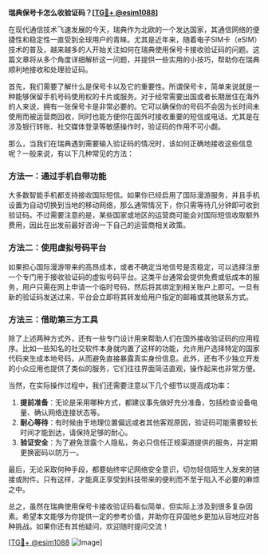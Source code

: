 **瑞典保号卡怎么收验证码？[[TG💪+ @esim1088](https://t.me/s/esim1088)]**

在现代通信技术飞速发展的今天，瑞典作为北欧的一个发达国家，其通信网络的便捷性和稳定性一直受到全球用户的青睐。尤其是近年来，随着电子SIM卡（eSIM）技术的普及，越来越多的人开始关注如何在瑞典使用保号卡接收验证码的问题。这篇文章将从多个角度详细解析这一问题，并提供一些实用的小技巧，帮助你在瑞典顺利地接收和处理验证码。

首先，我们需要了解什么是保号卡以及它的重要性。所谓保号卡，简单来说就是一种能够保留手机号码使用权的卡片或服务。对于经常需要出国或者长期居住在海外的人来说，拥有一张保号卡是非常必要的。它可以确保你的号码不会因为长时间未使用而被运营商回收，同时也能方便你在国外时接收重要的短信或电话。尤其是在涉及银行转账、社交媒体登录等敏感操作时，验证码的作用不可小觑。

那么，当我们在瑞典遇到需要输入验证码的情况时，该如何正确地接收这些信息呢？一般来说，有以下几种常见的方法：

### 方法一：通过手机自带功能

大多数智能手机都支持接收国际短信。如果你已经启用了国际漫游服务，并且手机设置为自动切换到当地的移动网络，那么通常情况下，你只需等待几分钟即可收到验证码。不过需要注意的是，某些国家或地区的运营商可能会对国际短信收取额外费用，因此在出发前最好咨询一下自己的运营商相关政策。

### 方法二：使用虚拟号码平台

如果担心国际漫游带来的高昂成本，或者不确定当地信号是否稳定，可以选择注册一个专门用于接收验证码的虚拟号码平台。这类平台通常会提供免费或低成本的服务，用户只需在网上申请一个临时号码，然后将其绑定到相关账户上即可。一旦有新的验证码发送过来，平台会立即将其转发给用户指定的邮箱或其他联系方式。

### 方法三：借助第三方工具

除了上述两种方式外，还有一些专门设计用来帮助人们在国外接收验证码的应用程序。比如一些知名的社交软件本身就内置了这样的功能，允许用户选择特定的国家代码来生成本地号码，从而避免直接暴露真实身份信息。此外，还有不少独立开发的小众应用也提供了类似的服务，它们往往界面简洁直观，操作起来也非常方便。

当然，在实际操作过程中，我们还需要注意以下几个细节以提高成功率：

1. **提前准备**：无论是采用哪种方式，都建议事先做好充分准备，包括检查设备电量、确认网络连接状态等。
2. **耐心等待**：有时候由于地理位置偏远或者其他客观原因，验证码可能需要较长时间才能到达，请保持足够的耐心。
3. **验证安全**：为了避免泄露个人隐私，务必只信任正规渠道提供的服务，并定期更换密码以防万一。

最后，无论采取何种手段，都要始终牢记网络安全意识，切勿轻信陌生人发来的链接或附件。只有这样，才能真正享受到科技带来的便利而不至于陷入不必要的麻烦之中。

总之，虽然在瑞典使用保号卡接收验证码看似简单，但实际上涉及到很多复杂因素。希望本文能够为你提供一定的参考价值，并助你在异国他乡更加从容地应对各种挑战。如果你还有其他疑问，欢迎随时提问交流！

[[TG💪+ @esim1088](https://t.me/s/esim1088) ![Image](https://i.postimg.cc/4NQfJmqS/Snipaste-2025-05-13-00-14-12.png)]